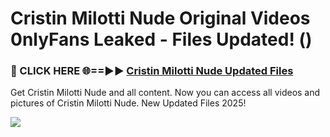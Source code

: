 # Cristin Milotti Nude Original Videos 0nlyFans Leaked - Files Updated! ()

<h3>🔴 CLICK HERE 🌐==►► <a href="https://tinyurl.com/2p9ay9w9" rel="nofollow">Cristin Milotti Nude Updated Files</a></h3>

Get Cristin Milotti Nude and all content. Now you can access all videos and pictures of Cristin Milotti Nude. New Updated Files 2025!

[![](https://i.imgur.com/KQgVmj3.gif)](https://tinyurl.com/2p9ay9w9)
